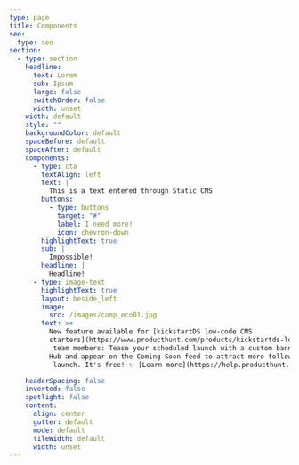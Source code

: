 ```yaml
---
type: page
title: Components
seo:
  type: seo
section:
  - type: section
    headline:
      text: Lorem
      sub: Ipsum
      large: false
      switchOrder: false
      width: unset
    width: default
    style: ""
    backgroundColor: default
    spaceBefore: default
    spaceAfter: default
    components:
      - type: cta
        textAlign: left
        text: |
          This is a text entered through Static CMS
        buttons:
          - type: buttons
            target: "#"
            label: I need more!
            icon: chevron-down
        highlightText: true
        sub: |
          Impossible!
        headline: |
          Headline!
      - type: image-text
        highlightText: true
        layout: beside_left
        image:
          src: /images/comp_eco01.jpg
        text: >+
          New feature available for [kickstartDS low-code CMS
          starters](https://www.producthunt.com/products/kickstartds-low-code-cms-starters)'s
           team members: Tease your scheduled launch with a custom banner on your 
          Hub and appear on the Coming Soon feed to attract more followers to your
           launch. It's free! ✨ [Learn more](https://help.producthunt.com/en/articles/6684701-how-do-i-claim-my-product-hub)

    headerSpacing: false
    inverted: false
    spotlight: false
    content:
      align: center
      gutter: default
      mode: default
      tileWidth: default
      width: unset
---
```

